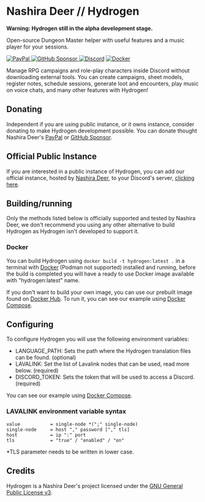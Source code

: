 # Nashira Deer // Hydrogen

**Warning: Hydrogen still in the alpha development stage.**

Open-source Dungeon Master helper with useful features and a music player for your sessions.

[![PayPal](https://img.shields.io/badge/Paypal-003087?style=for-the-badge&logo=paypal&logoColor=%23fff)
](https://www.paypal.com/donate/?business=QQGMTC3FQAJF6&no_recurring=0&item_name=Thanks+for+donating+for+me%2C+this+helps+me+a+lot+to+continue+developing+and+maintaining+my+projects.&currency_code=USD)
[![GitHub Sponsor](https://img.shields.io/badge/GitHub%20Sponsor-181717?style=for-the-badge&logo=github&logoColor=%23fff)
](https://github.com/sponsors/nashiradeer)
[![Discord](https://img.shields.io/badge/Discord%20Bot-5865F2?style=for-the-badge&logo=discord&logoColor=%23fff)](https://discord.com/api/oauth2/authorize?client_id=1128087591179268116&permissions=275417975808&scope=bot+applications.commands)
[![Docker](https://img.shields.io/docker/v/nashiradeer/hydrogen?style=for-the-badge&logo=docker&logoColor=%23fff&label=Docker&labelColor=%232496ED&color=%232496ED)](https://hub.docker.com/r/nashiradeer/hydrogen)

Manage RPG campaigns and role-play characters inside Discord without downloading external tools. You can create campaigns, sheet models, register notes, schedule sessions, generate loot and encounters, play music on voice chats, and many other features with Hydrogen!

## Donating

Independent if you are using public instance, or it owns instance, consider donating to make Hydrogen development possible. You can donate thought Nashira Deer's [PayPal](https://www.paypal.com/donate/?business=QQGMTC3FQAJF6&no_recurring=0&item_name=Thanks+for+donating+for+me%2C+this+helps+me+a+lot+to+continue+developing+and+maintaining+my+projects.&currency_code=USD) or [GitHub Sponsor](https://github.com/sponsors/nashiradeer).

## Official Public Instance

If you are interested in a public instance of Hydrogen, you can add our official instance, hosted by [Nashira Deer](https://github.com/nashiradeer), to your Discord's server, [clicking here](https://discord.com/api/oauth2/authorize?client_id=1128087591179268116&permissions=275417975808&scope=bot+applications.commands).

## Building/running

Only the methods listed below is officially supported and tested by Nashira Deer, we don't recommend you using any other alternative to build Hydrogen as Hydrogen isn't developed to support it.

### Docker

You can build Hydrogen using `docker build -t hydrogen:latest .` in a terminal with [Docker](https://docker.com) (Podman not supported) installed and running, before the build is completed you will have a ready to use Docker image available with "hydrogen:latest" name.

If you don't want to build your own image, you can use our prebuilt image found on [Docker Hub](https://hub.docker.com/r/nashiradeer/hydrogen). To run it, you can see our example using [Docker Compose](https://github.com/nashiradeer/hydrogen/blob/main/compose.yaml).

## Configuring

To configure Hydrogen you will use the following environment variables:

- LANGUAGE_PATH: Sets the path where the Hydrogen translation files can be found. (optional)
- LAVALINK: Set the list of Lavalink nodes that can be used, read more below. (required)
- DISCORD_TOKEN: Sets the token that will be used to access a Discord. (required)

You can see our example using [Docker Compose](https://github.com/nashiradeer/hydrogen/blob/main/compose.yaml).

### LAVALINK environment variable syntax

```plain
value           = single-node *(";" single-node)
single-node     = host "," password ["," tls]
host            = ip ":" port
tls             = "true" / "enabled" / "on"
```

*TLS parameter needs to be written in lower case.

## Credits

Hydrogen is a Nashira Deer's project licensed under the [GNU General Public License v3](https://github.com/nashiradeer/hydrogen/blob/main/LICENSE.txt).
